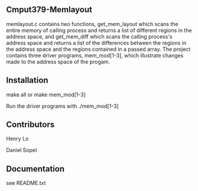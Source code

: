 ## Cmput379-Memlayout

memlayout.c contains two functions, get_mem_layout which scans the entire memory of calling process and returns a list of different regions in the address space, and get_mem_diff which scans the calling process's address space and returns a list of the differences between the regions in the address space and the regions contained in a passed array. The project contains three driver programs, mem_mod[1-3], which illustrate changes made to the address space of the progam.

## Installation

make all or make mem_mod[1-3]

Run the driver programs with ./mem_mod[1-3]

## Contributors

Henry Lo

Daniel Sopel

## Documentation

see README.txt

